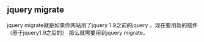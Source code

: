 ## jquery migrate

jquery migrate就是如果你网站用了jquery 1.9之前的jquery 。现在要用新的插件（基于jquery1.9之后的） 那么就需要用到jquery migrate。